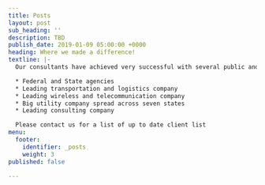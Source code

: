 ```yaml
---
title: Posts
layout: post
sub_heading: ''
description: TBD
publish_date: 2019-01-09 05:00:00 +0000
heading: Where we made a difference!
textline: |-
  Our consultants have achieved very successful with several public and private companies:

  * Federal and State agencies
  * Leading transportation and logistics company
  * Leading wireless and telecommunication company
  * Big utility company spread across seven states
  * Leading consulting company

  Please contact us for a list of up to date client list
menu:
  footer:
    identifier: _posts
    weight: 3
published: false

---
```

